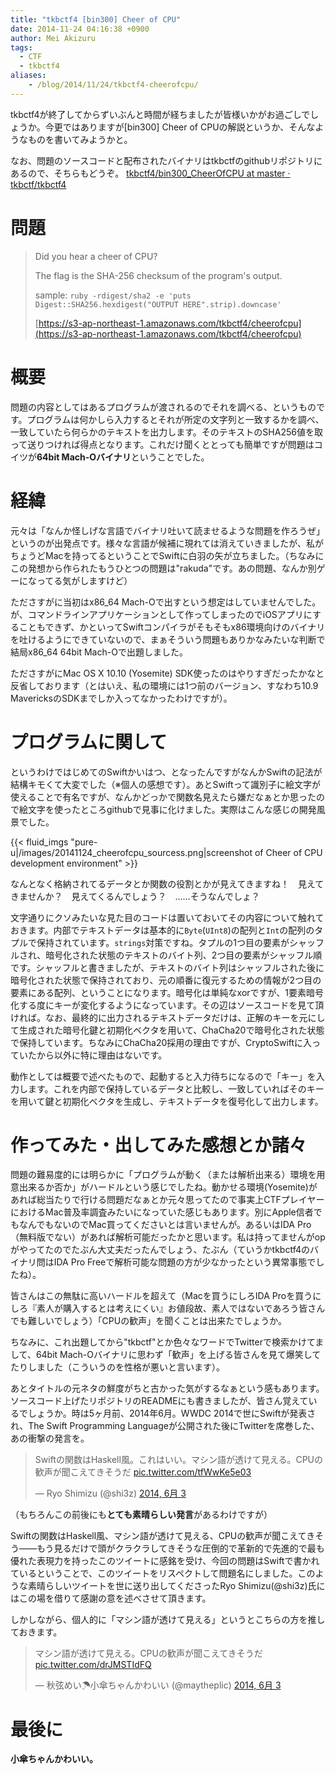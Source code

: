 ```yaml
---
title: "tkbctf4 [bin300] Cheer of CPU"
date: 2014-11-24 04:16:38 +0900
author: Mei Akizuru
tags:
  - CTF
  - tkbctf4
aliases:
    - /blog/2014/11/24/tkbctf4-cheerofcpu/
---
```


tkbctf4が終了してからずいぶんと時間が経ちましたが皆様いかがお過ごしでしょうか。今更ではありますが[bin300] Cheer of CPUの解説というか、そんなようなものを書いてみようかと。

なお、問題のソースコードと配布されたバイナリはtkbctfのgithubリポジトリにあるので、そちらもどうぞ。 [tkbctf4/bin300_CheerOfCPU at master · tkbctf/tkbctf4](https://github.com/tkbctf/tkbctf4/tree/master/bin300_CheerOfCPU)

# 問題

> Did you hear a cheer of CPU?
>
> The flag is the SHA-256 checksum of the program's output.
>
> sample: `ruby -rdigest/sha2 -e 'puts Digest::SHA256.hexdigest("OUTPUT HERE".strip).downcase'`
>
> [https://s3-ap-northeast-1.amazonaws.com/tkbctf4/cheerofcpu](https://s3-ap-northeast-1.amazonaws.com/tkbctf4/cheerofcpu)

# 概要

問題の内容としてはあるプログラムが渡されるのでそれを調べる、というものです。プログラムは何かしら入力するとそれが所定の文字列と一致するかを調べ、一致していたら何らかのテキストを出力します。そのテキストのSHA256値を取って送りつければ得点となります。これだけ聞くととっても簡単ですが問題はコイツが**64bit Mach-Oバイナリ**ということでした。

# 経緯

元々は「なんか怪しげな言語でバイナリ吐いて読ませるような問題を作ろうぜ」というのが出発点です。様々な言語が候補に現れては消えていきましたが、私がちょうどMacを持ってるということでSwiftに白羽の矢が立ちました。（ちなみにこの発想から作られたもうひとつの問題は"rakuda"です。あの問題、なんか別ゲーになってる気がしますけど）

たださすがに当初はx86\_64 Mach-Oで出すという想定はしていませんでした。が、コマンドラインアプリケーションとして作ってしまったのでiOSアプリにすることもできず、かといってSwiftコンパイラがそもそもx86環境向けのバイナリを吐けるようにできていないので、まぁそういう問題もありかなみたいな判断で結局x86\_64 64bit Mach-Oで出題しました。

たださすがにMac OS X 10.10 (Yosemite) SDK使ったのはやりすぎだったかなと反省しております（とはいえ、私の環境には1つ前のバージョン、すなわち10.9 MavericksのSDKまでしか入ってなかったわけですが）。

# プログラムに関して

というわけではじめてのSwiftかいはつ、となったんですがなんかSwiftの記法が結構キモくて大変でした（※個人の感想です）。あとSwiftって識別子に絵文字が使えることで有名ですが、なんかどっかで関数名見えたら嫌だなぁとか思ったので絵文字を使ったところgithubで見事に化けました。実際はこんな感じの開発風景でした。

{{< fluid_imgs "pure-u|/images/20141124_cheerofcpu_sourcess.png|screenshot of Cheer of CPU development environment" >}}

なんとなく格納されてるデータとか関数の役割とかが見えてきますね！　見えてきませんか？　見えてくるんでしょう？　……そうなんでしょ？

文字通りにクソみたいな見た目のコードは置いておいてその内容について触れておきます。内部でテキストデータは基本的に`Byte`(`UInt8`)の配列と`Int`の配列のタプルで保持されています。`strings`対策ですね。タプルの1つ目の要素がシャッフルされ、暗号化された状態のテキストのバイト列、2つ目の要素がシャッフル順です。シャッフルと書きましたが、テキストのバイト列はシャッフルされた後に暗号化された状態で保持されており、元の順番に復元するための情報が2つ目の要素にある配列、ということになります。暗号化は単純なxorですが、1要素暗号化する度にキーが変化するようになっています。その辺はソースコードを見て頂ければ。なお、最終的に出力されるテキストデータだけは、正解のキーを元にして生成された暗号化鍵と初期化ベクタを用いて、ChaCha20で暗号化された状態で保持しています。ちなみにChaCha20採用の理由ですが、CryptoSwiftに入っていたから以外に特に理由はないです。

動作としては概要で述べたもので、起動すると入力待ちになるので「キー」を入力します。これを内部で保持しているデータと比較し、一致していればそのキーを用いて鍵と初期化ベクタを生成し、テキストデータを復号化して出力します。

# 作ってみた・出してみた感想とか諸々

問題の難易度的には明らかに「プログラムが動く（または解析出来る）環境を用意出来るか否か」がハードルという感じでしたね。動かせる環境(Yosemite)があれば総当たりで行ける問題だなぁとか元々思ってたので事実上CTFプレイヤーにおけるMac普及率調査みたいになっていた感じもあります。別にApple信者でもなんでもないのでMac買ってくださいとは言いませんが。あるいはIDA Pro（無料版でない）があれば解析可能だったかと思います。私は持ってませんがopがやってたのでたぶん大丈夫だったんでしょう、たぶん（ていうかtkbctf4のバイナリ問はIDA Pro Freeで解析可能な問題の方が少なかったという異常事態でしたね）。

皆さんはこの無駄に高いハードルを超えて（Macを買うにしろIDA Proを買うにしろ『素人が購入するとは考えにくい』お値段故、素人ではないであろう皆さんでも難しいでしょう）「CPUの歓声」を聞くことは出来たでしょうか。

ちなみに、これ出題してから"tkbctf"とか色々なワードでTwitterで検索かけてまして、64bit Mach-Oバイナリに思わず「歓声」を上げる皆さんを見て爆笑してたりしました（こういうのを性格が悪いと言います）。

あとタイトルの元ネタの鮮度がちと古かった気がするなぁという感もあります。ソースコード上げたリポジトリのREADMEにも書きましたが、皆さん覚えているでしょうか。時は5ヶ月前、2014年6月。WWDC 2014で世にSwiftが発表され、The Swift Programming Languageが公開された後にTwitterを席巻した、あの衝撃の発言を。

<blockquote class="twitter-tweet" data-cards="hidden" lang="ja"><p>Swiftの関数はHaskell風。これはいい。マシン語が透けて見える。CPUの歓声が聞こえてきそうだ <a href="http://t.co/tfWwKe5e03">pic.twitter.com/tfWwKe5e03</a></p>&mdash; Ryo Shimizu (@shi3z) <a href="https://twitter.com/shi3z/status/473627881055485952">2014, 6月 3</a></blockquote>
<script async src="//platform.twitter.com/widgets.js" charset="utf-8"></script>

（もちろんこの前後にも**とても素晴らしい発言**があるわけですが）

Swiftの関数はHaskell風、マシン語が透けて見える、CPUの歓声が聞こえてきそう——もう見るだけで頭がクラクラしてきそうな圧倒的で革新的で先進的で最も優れた表現力を持ったこのツイートに感銘を受け、今回の問題はSwiftで書かれているということで、このツイートをリスペクトして問題名にしました。このような素晴らしいツイートを世に送り出してくださったRyo Shimizu(@shi3z)氏にはこの場を借りて感謝の意を述べさせて頂きます。

しかしながら、個人的に「マシン語が透けて見える」というとこちらの方を推しておきます。

<blockquote class="twitter-tweet" lang="ja"><p>マシン語が透けて見える。CPUの歓声が聞こえてきそうだ <a href="http://t.co/drJMSTIdFQ">pic.twitter.com/drJMSTIdFQ</a></p>&mdash; 秋弦めい☂小傘ちゃんかわいい (@maytheplic) <a href="https://twitter.com/maytheplic/status/473701724574605313">2014, 6月 3</a></blockquote>
<script async src="//platform.twitter.com/widgets.js" charset="utf-8"></script>

# 最後に

**小傘ちゃんかわいい。**